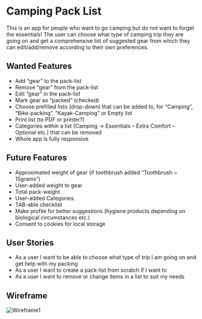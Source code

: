 # Camping Pack List

This is an app for people who want to go camping but do not want to forget the essentials!
The user can choose what type of camping trip they are going on and get a comprehensive list of suggested gear from which they can edit/add/remove according to their own preferences.

## Wanted Features

- Add “gear” to the pack-list
- Remove “gear” from the pack-list
- Edit “gear” in the pack-list
- Mark gear as “packed” (checked)
- Choose prefilled lists (drop-down) that can be added to, for “Camping”, “Bike-packing”, “Kayak-Camping” or Empty list
- Print list (to PDF or printer?)
- Categories within a list (Camping -> Essentials – Extra Comfort – Optional etc.) that can be removed
- Whole app is fully responsive

## Future Features

- Approximated weight of gear (if toothbrush added “Toothbrush ~ 15grams”)
- User-added weight to gear
- Total pack-weight
- User-added Categories.
- TAB-able checklist
- Make profile for better suggestions (hygiene products depending on biological circumstances etc.)
- Consent to cookies for local storage

## User Stories

- As a user I want to be able to choose what type of trip I am going on and get help with my packing
- As a user I want to create a pack-list from scratch if I want to
- As a user I want to remove or change items in a list to suit my needs

## Wireframe
![Wireframe1](https://i.imgur.com/RHm3fsC.png)
